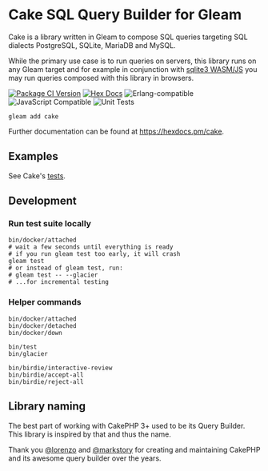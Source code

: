 # Cake SQL Query Builder for Gleam

Cake is a library written in Gleam to compose SQL queries targeting SQL dialects PostgreSQL, SQLite, MariaDB and MySQL.

While the primary use case is to run queries on servers, this library runs on any Gleam target and for example in conjunction with [sqlite3 WASM/JS](https://sqlite.org/wasm) you may run queries composed with this library in browsers.

[![Package
<a href="https://github.com/inoas/gleam-cake/releases"><img src="https://img.shields.io/github/release/inoas/gleam-cake" alt="GitHub release"></a>
<a href="https://discord.gg/Fm8Pwmy"><img src="https://img.shields.io/discord/768594524158427167?color=blue" alt="Discord chat"></a>
![CI](https://github.com/inoas/gleam-cake/workflows/test/badge.svg?branch=main)
Version](https://img.shields.io/hexpm/v/cake)](https://hex.pm/packages/cake)
[![Hex Docs](https://img.shields.io/badge/hex-docs-ffaff3)](https://hexdocs.pm/cake/)
![Erlang-compatible](https://img.shields.io/badge/target-erlang-b83998)
![JavaScript Compatible](https://img.shields.io/badge/target-javascript-f3e155)
![Unit Tests](https://github.com/github/docs/actions/workflows/test.yml/badge.svg)

```shell
gleam add cake
```

Further documentation can be found at <https://hexdocs.pm/cake>.

## Examples

See Cake's [tests](https://github.com/inoas/gleam-cake/tree/main/test/cake_test).

## Development

### Run test suite locally

```shell
bin/docker/attached
# wait a few seconds until everything is ready
# if you run gleam test too early, it will crash
gleam test
# or instead of gleam test, run:
# gleam test -- --glacier
# ...for incremental testing
```

### Helper commands

```shell
bin/docker/attached
bin/docker/detached
bin/docker/down

bin/test
bin/glacier

bin/birdie/interactive-review
bin/birdie/accept-all
bin/birdie/reject-all
```

## Library naming

The best part of working with CakePHP 3+ used to be its Query Builder. This library is inspired by that and thus the name.

Thank you [@lorenzo](https://github.com/lorenzo) and [@markstory](https://github.com/markstory) for creating and maintaining CakePHP and its awesome query builder over the years.
